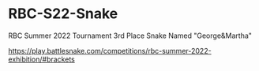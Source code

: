 # RBC-S22-Snake
RBC Summer 2022 Tournament 3rd Place Snake Named "George&Martha"

https://play.battlesnake.com/competitions/rbc-summer-2022-exhibition/#brackets
